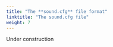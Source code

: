 ```yaml
---
title: "The **sound.cfg** file format"
linktitle: "The sound.cfg file"
weight: 7
---
```


Under construction

